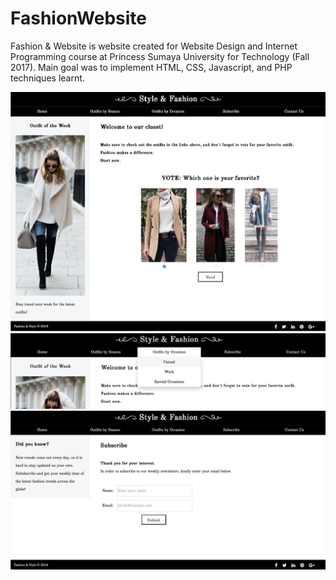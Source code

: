 # FashionWebsite

Fashion & Website is website created for Website Design and Internet Programming course at Princess Sumaya University for Technology (Fall 2017).
Main goal was to implement HTML, CSS, Javascript, and PHP techniques learnt.

![Fashion & Style 1](https://github.com/rimaalfreihat/FashionWebsite/blob/main/WebsiteScreenshots/Fashion%20%26%20Style%201.png)
![Fashion & Style 1.3](https://github.com/rimaalfreihat/FashionWebsite/blob/main/WebsiteScreenshots/Fashion%20%26%20Style%201.3.png)
![Fashion & Style 3](https://github.com/rimaalfreihat/FashionWebsite/blob/main/WebsiteScreenshots/Fashion%20%26%20Style%203.png)
